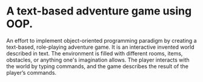 # A text-based adventure game using OOP.

An effort to implement object-oriented programming paradigm by creating a text-based, role-playing adventure game.
It is an interactive invented world described in text. 
The environment is filled with different rooms, items, obstacles, or anything one's imagination allows. 
The player interacts with the world by typing commands, and the game describes the result of the player’s commands.
